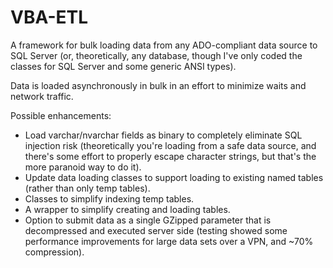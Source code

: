 # VBA-ETL

A framework for bulk loading data from any ADO-compliant data source to SQL Server (or, theoretically, any database, though I've only coded the classes for SQL Server and some generic ANSI types).

Data is loaded asynchronously in bulk in an effort to minimize waits and network traffic.

Possible enhancements:
- Load varchar/nvarchar fields as binary to completely eliminate SQL injection risk (theoretically you're loading from a safe data source, and there's some effort to properly escape character strings, but that's the more paranoid way to do it).
- Update data loading classes to support loading to existing named tables (rather than only temp tables).
- Classes to simplify indexing temp tables.
- A wrapper to simplify creating and loading tables.
- Option to submit data as a single GZipped parameter that is decompressed and executed server side (testing showed some performance improvements for large data sets over a VPN, and ~70% compression).
